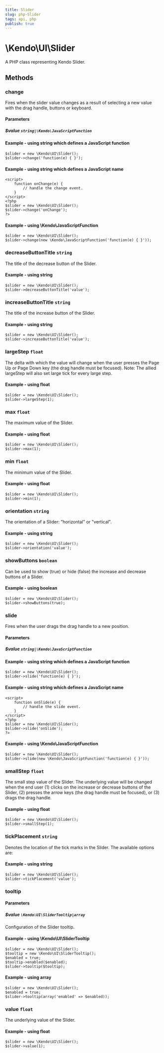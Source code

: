 ```yaml
---
title: Slider
slug: php-Slider
tags: api, php
publish: true
---
```


# \Kendo\UI\Slider

A PHP class representing Kendo Slider.


## Methods

### change
Fires when the slider value changes as a result of selecting a new value with the drag handle, buttons or keyboard.
#### Parameters

##### $value `string|\Kendo\JavaScriptFunction`

#### Example - using string which defines a JavaScript function

    $slider = new \Kendo\UI\Slider();
    $slider->change('function(e) { }');

#### Example - using string which defines a JavaScript name
    <script>
        function onChange(e) {
            // handle the change event.
        }
    </script>
    <?php
    $slider = new \Kendo\UI\Slider();
    $slider->change('onChange');
    ?>

#### Example - using \Kendo\JavaScriptFunction

    $slider = new \Kendo\UI\Slider();
    $slider->change(new \Kendo\JavaScriptFunction('function(e) { }'));

### decreaseButtonTitle `string`

The title of the decrease button of the Slider.


#### Example - using string
    $slider = new \Kendo\UI\Slider();
    $slider->decreaseButtonTitle('value');

### increaseButtonTitle `string`

The title of the increase button of the Slider.


#### Example - using string
    $slider = new \Kendo\UI\Slider();
    $slider->increaseButtonTitle('value');

### largeStep `float`

The delta with which the value will change when the user presses the Page Up or Page Down key (the drag
handle must be focused). Note: The allied largeStep will also set large tick for every large step.


#### Example - using float
    $slider = new \Kendo\UI\Slider();
    $slider->largeStep(1);

### max `float`

The maximum value of the Slider.


#### Example - using float
    $slider = new \Kendo\UI\Slider();
    $slider->max(1);

### min `float`

The minimum value of the Slider.


#### Example - using float
    $slider = new \Kendo\UI\Slider();
    $slider->min(1);

### orientation `string`

The orientation of a Slider: "horizontal" or "vertical".


#### Example - using string
    $slider = new \Kendo\UI\Slider();
    $slider->orientation('value');

### showButtons `boolean`

Can be used to show (true) or hide (false) the
increase and decrease buttons of a Slider.


#### Example - using boolean
    $slider = new \Kendo\UI\Slider();
    $slider->showButtons(true);

### slide
Fires when the user drags the drag handle to a new position.
#### Parameters

##### $value `string|\Kendo\JavaScriptFunction`

#### Example - using string which defines a JavaScript function

    $slider = new \Kendo\UI\Slider();
    $slider->slide('function(e) { }');

#### Example - using string which defines a JavaScript name
    <script>
        function onSlide(e) {
            // handle the slide event.
        }
    </script>
    <?php
    $slider = new \Kendo\UI\Slider();
    $slider->slide('onSlide');
    ?>

#### Example - using \Kendo\JavaScriptFunction

    $slider = new \Kendo\UI\Slider();
    $slider->slide(new \Kendo\JavaScriptFunction('function(e) { }'));

### smallStep `float`

The small step value of the Slider. The underlying value will be changed when the end user
(1) clicks on the increase or decrease buttons of the Slider, (2) presses the arrow keys
(the drag handle must be focused), or (3) drags the drag handle.


#### Example - using float
    $slider = new \Kendo\UI\Slider();
    $slider->smallStep(1);

### tickPlacement `string`

Denotes the location of the tick marks in the Slider. The available options are:


#### Example - using string
    $slider = new \Kendo\UI\Slider();
    $slider->tickPlacement('value');

### tooltip

#### Parameters

##### $value `\Kendo\UI\SliderTooltip|array`

Configuration of the Slider tooltip.


#### Example - using \Kendo\UI\SliderTooltip

    $slider = new \Kendo\UI\Slider();
    $tooltip = new \Kendo\UI\SliderTooltip();
    $enabled = true;
    $tooltip->enabled($enabled);
    $slider->tooltip($tooltip);

#### Example - using array

    $slider = new \Kendo\UI\Slider();
    $enabled = true;
    $slider->tooltip(array('enabled' => $enabled));

### value `float`

The underlying value of the Slider.


#### Example - using float
    $slider = new \Kendo\UI\Slider();
    $slider->value(1);

